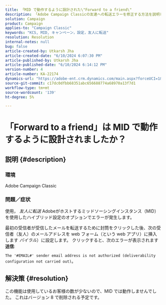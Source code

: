 ```yaml
---
title: 「MID で動作するように設計された\"Forward to a friend\"
description: 「Adobe Campaign Classicの友達への転送エラーを修正する方法を説明します。」
solution: Campaign
product: Campaign
applies-to: "Campaign Classic"
keywords: "KCS, MID, キャンペーン，設定，友人に転送"
resolution: Resolution
internal-notes: null
bug: false
article-created-by: Utkarsh Jha
article-created-date: "6/10/2024 6:07:30 PM"
article-published-by: Utkarsh Jha
article-published-date: "6/10/2024 6:14:12 PM"
version-number: 4
article-number: KA-22174
dynamics-url: "https://adobe-ent.crm.dynamics.com/main.aspx?forceUCI=1&pagetype=entityrecord&etn=knowledgearticle&id=27fd3748-5427-ef11-840b-6045bd0298d4"
source-git-commit: c17dc0dfbb68351abc656688774a68970a13f7d1
workflow-type: tm+mt
source-wordcount: '139'
ht-degree: 5%

---
```


# 「Forward to a friend」は MID で動作するように設計されましたか？

## 説明 {#description}


### <b>環境</b>

Adobe Campaign Classic

### <b>問題／症状</b>

使用， *友人に転送* Adobeがホストするミッドソーシングインスタンス（MID）を使用したハイブリッド設定のオプションでエラーが発生します。

最初の受信者が受信したメールを転送するために封筒をクリックした後、次の受信者（友人）のメールアドレスを web フォーム（という web アプリ）に挿入します *バイラル*）に設定します。 クリックすると、次のエラーが表示されます <b>送信</b>:

`The '#EMAIL#' sender email address is not authorized (deliverability configuration not carried out)`。


## 解決策 {#resolution}


この機能は使用しているお客様の数が少ないので、MID では動作しませんでした。 これはバージョン 8 で削除される予定です。
